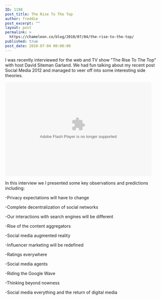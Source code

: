```yaml
---
ID: 1198
post_title: The Rise To The Top
author: freddie
post_excerpt: ""
layout: post
permalink: >
  https://chameleon.co/blog/2010/07/04/the-rise-to-the-top/
published: true
post_date: 2010-07-04 00:00:00
---
```

I was recently interviewed for the web and TV show "The Rise To The Top" with host David Siteman Garland. We had fun talking about my recent post Social Media 2012 and managed to veer off into some interesting side theories.

<object width="480" height="307" classid="clsid:d27cdb6e-ae6d-11cf-96b8-444553540000" codebase="https://download.macromedia.com/pub/shockwave/cabs/flash/swflash.cab#version=6,0,40,0"><param name="src" value="https://blip.tv/play/AYHqu24C" /><param name="allowfullscreen" value="true" /><embed type="application/x-shockwave-flash" width="480" height="307" src="https://blip.tv/play/AYHqu24C" allowfullscreen="allowfullscreen" /></object>

<!--more-->In this interview we I presented some key observations and predictions including:

-Privacy expectations will have to change

-Complete decentralization of social networks

-Our interactions with search engines will be different

-Rise of the content aggregators

-Social media augmented reality

-Influencer marketing will be redefined

-Ratings everywhere

-Social media agents

-Riding the Google Wave

-Thinking beyond nowness

-Social media everything and the return of digital media
